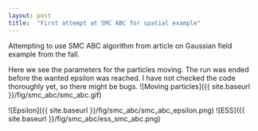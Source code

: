 ```yaml
---
layout: post
title:  "First attempt at SMC ABC for spatial example"
---
```


Attempting to use SMC ABC algorithm from article on Gaussian field example from the fall.

Here we see the parameters for the particles moving. The run was ended before the wanted epsilon was reached. I have not checked the code thoroughly yet, so there might be bugs.
![Moving particles]({{ site.baseurl }}/fig/smc_abc/smc_abc.gif)

![Epsilon]({{ site.baseurl }}/fig/smc_abc/smc_abc_epsilon.png)
![ESS]({{ site.baseurl }}/fig/smc_abc/ess_smc_abc.png)

